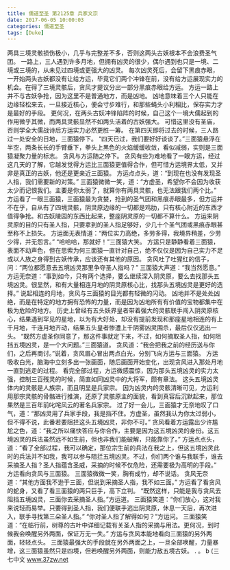 ```yaml
---
title: 儒道至圣 第2125章 兵家文宗
date: 2017-06-05 10:00:03
categories: 儒道至圣
tags: [Duke]
---
```


两具三境灵骸损伤极小，几乎与完整差不多，否则这两头古妖根本不会浪费圣气团。
一路上，三人遇到许多月地，但拥有凶灵的很少，偶尔遇到也只是一境、二境或三境的，从未见过四境或更强大的凶灵。
每次凶灵死后，会留下黑痕赤眼，一开始两头古妖都没有让给方运，毕竟它们两个冲锋在前，没有给方运展现实力的机会。在得了三境灵骸后，贪风才提议分出一部分黑痕赤眼给方运。
方运一路上并不与古妖争抢，因为这里不是普通地方，而是凶地。
凶地意味着三个人只能在边缘轻松来去，一旦接近核心，便会寸步难行，和那些蝇头小利相比，保存实力才是最好的手段。
更何况，在两头古妖冲锋陷阵的时候，自己这个一境大儒起到的作用微乎其微，而两具灵骸显然不如两头活着的古妖强大。
可惜这里没有圣庙，否则学全大儒战诗后方运实力必然更胜一筹。
在第四天即将过去的时候，三人路过一处安全的日地，三面猿停下。
“四天已过，我们要好好谈谈了。”三面猿悬浮在半空，两条长长的手臂垂下，拳头上黑色的火焰缓缓收敛，看似减弱，实则是三面猿凝聚力量的标志。
贪风与方运随之停下。
贪风有些为难地看了一眼方运，经过这几天的了解，它越发觉得方运比三面猿更值得合作，但可惜方运境界太低，又并非是真正的古妖，他还是更亲近三面猿。
方运点点头，道：“到现在也没有发现圣人指，我们需要新的对策。”
三面猿微微一笑，道：“方虚圣，希望你不会因为收获太少而记恨我们。主要是你太弱了，就算你有两具灵骸，也无法跟我们两个比。”
方运看了一眼三面猿，三面猿最为贪婪，抢到的圣气团和黑痕赤眼最多，但方运并不在乎，自从有了四境灵骸，阴灵原边缘的一切都是鸡肋，只有核心附近的东西才值得争抢。和古妖陵园的东西比起来，整座阴灵原的一切都不算什么。
方运来阴灵原的目的只有圣人指，只要拿到的圣人指足够好，少几十个圣气团或黑痕赤眼甚至称不上损失。
方运面无表情道：“两位实力高绝，多劳多得，我境界稍差，少劳少得，并无怨言。”
“哈哈哈，那就好！”三面猿大笑。
方运只是静静看着三面猿，表面不动声色，但在思索为何三面猿一直针对自己，绝不仅仅是因为自己实力不足或以人族之身得到古妖传承，应该还有其他的原因。
贪风吐了吐猩红的信子，问：“两位都愿意去五境凶灵那里争夺圣人指吗？”
三面猿大声道：“我当然愿意。”
方运无奈道：“事到如今，只有两个选择，要么继续深入阴灵原，要么去找那头五境凶灵。很显然，和有大量相连月地的阴灵原核心比，找那头五境凶灵是更好的选择。”
说起相连的月地，贪风与三面猿的目光都有轻微的闪动。
凶地并不是处处凶绝，而是在特定的地方拥有恐怖的力量，而是因为凶地所有有价值的宝物都集中在极为危险的地方。
历史上曾经有五头妖界皇者带着强大的灵骸联手闯入阴灵原核心，结果遇到罕见的星地，以为有大好处，却没有提前发现和那座星地相连的有上千月地，千连月地齐动，结果五头皇者惨遭上千阴雾凶灵围杀，最后仅仅逃出一头。
“既然方虚圣你同意了，那这件事就定下来，不过，如何摘取圣人指，如何阻挡五境凶灵，是一个大问题。”三面猿道。
贪风道：“我会把我之前的经历送与你们，之后再商讨。”说着，贪风眉心冒出两点白光，分别飞向方运与三面猿。
方运吸收白光，脑海中立刻多出一张画面，随后画面开始变化，出现贪风进入那处月地一直到逃走的过程。
看完全部过程，方运微感震惊，因为那头五境凶灵的实力太强，控制三百残灵的时候，简直如同凶灵中的大将军，颇有章法。
这头五境凶灵体内的灵骸是人族宗，而且明显是兵家宗。
因为凶灵内的灵骸清晰可见，方运利用那宗灵骸的骨骼进行推演，还原了灵骸原主的面貌，看到真容后沉默起来，那位果然是三百年前叱咤风云的著名兵家宗。
过了好一会儿，三面猿才无奈地叹了口气，道：“那凶灵用了兵家手段，我是挡不住。方虚圣，虽然我认为你太过弱小，但不得不说，此番若要阻拦这头五境凶灵，非你不可。”
贪风看着方运露出少许尴尬之色，道：“我之所以痛快答应与你合作，主要是因为这五境凶灵的身份。这五境凶灵的兵法虽然远不如生前，但也非我们能破解，只能靠你了。”
方运点点头，道：“看了全部过程，我可以确定，那位宗生前的兵法在我之上，但这五境凶灵此时的兵法并不如我，我可以参与阻拦五境凶灵。不过，你们两个谁与我联手，谁去采摘圣人指？圣人指蕴含圣威，采摘的时候不仅危险，还需要极为高明的手段。”
方运看向贪风与三面猿。
三面猿微微一笑，胸有成竹，却不说话。
贪风无奈道：“其他方面我不逊于三面，但说到采摘圣人指，我不如三面。”
方运看了看贪风的蛇身，又看了看三面猿的两只巨手，高下立判。
“既然这样，只能是我与贪风去阻挡五境凶灵，三面你去采摘圣人指。”方运道。
三面猿笑道：“你们放心，这对我来说轻而易举。只要得到圣人指，我们便联手逃出阴灵原，休息一天后，再次进入，联手寻找第三朵圣人指。”
“你对圣人指了解得如何？”方运问。
三面猿笑道：“在临行前，树尊的古叶中详细记载有关圣人指的采摘与用法。更何况，到时候我会唤醒另外两面，保证万无一失。”
方运与贪风本能地看向三面猿的另外两面，轻轻点头。
三面猿最强大的手段就在另外两面之上，一旦全部唤醒，力量暴增，这三面猿虽然只是四境，但若唤醒另外两面，则能力敌五境古妖。
.
。
b
(三七中文 www.37zw.net